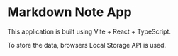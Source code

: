 # Markdown Note App

This application is built using Vite + React + TypeScript.

To store the data, browsers Local Storage API is used.
